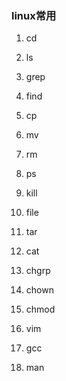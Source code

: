  ### linux常用
 
 
1. cd
2. ls
3. grep
4. find
5. cp
6. mv
7. rm 
8. ps     
9. kill

11. file
12. tar
13. cat
14. chgrp
15. chown
16. chmod
17. vim
18. gcc

20. man

